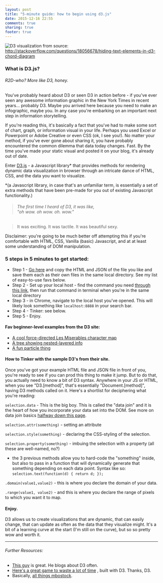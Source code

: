 ```yaml
---
layout: post
title: "5-minute guide: how to begin using d3.js"
date: 2015-12-16 22:55
comments: true
sharing: true
footer: true
---
```


![D3 visualization from ](http://i.stack.imgur.com/JPYn9.gif)
source: http://stackoverflow.com/questions/18056678/hiding-text-elements-in-d3-chord-diagram

### What is D3.js?
###### R2D-who? More like D3, *honey.*

You've probably heard about D3 or seen D3 in action before - if you've ever seen any awesome information graphic in the New York Times in recent years... probably D3. Maybe you arrived here because you need to make an infographic, maybe you.  In any case you're embarking on an important next step in information storytelling.

If you're reading this, it's basically a fact that you've had to make some sort of chart, graph, or information visual in your life.  Perhaps you used Excel or Powerpoint or Adobe Creative or even CSS (ok, I see you!). No matter your method, if you've ever gone about sharing it, you have probably encountered the common dilemma that data today changes.  Fast.  By the time you've made your static visual and posted it on your blog, it's already out of date.

Enter [D3.js](http://d3js.org/) - a Javascript library\* that provides methods for rendering dynamic data visualization in browser through an intricate dance of HTML, CSS, and the data you want to visualize.

\*(a Javascript library, in case that's an unfamiliar term, is essentially a set of extra methods that have been pre-made for you out of existing Javascript functionality.)

> ###### The first time I heard of D3, it was like, <br>"oh wow. oh wow. oh. wow."

>It was exciting. It was tactile. It was beautiful sexy.

Disclaimer: you're going to be much better off attempting this if you're comfortable with HTML, CSS, Vanilla (basic) Javascript, and at at least some understanding of DOM manipulation.
### 5 steps in 5 minutes to get started: ###
- Step 1 - [Go here](https://github.com/mbostock/d3/wiki/Gallery) and copy the HTML and JSON of the file you like and save them each as their own files in the same local directory.  See my list of easy-to-use favs below.
- Step 2 - Set up your local host - find the command you need [through this link](https://github.com/mbostock/d3/wiki#using), then run that command in terminal when you're in the same local directory
- Step 3 - in Chrome, navigate to the local host you've opened. This will likely look something like `localhost:8888` in your search bar.
- Step 4 - Tinker: see below.
- Step 5 - Enjoy.

#### Fav beginner-level examples from the D3 site:

- [A cool force-directed Les Miserables character map](http://bl.ocks.org/mbostock/4062045)
- [A tree showing nested-layered info](http://bl.ocks.org/mbostock/4063550)
- [A fun particle thing](http://bl.ocks.org/mbostock/280d83080497c8c13152)

#### How to Tinker with the sample D3's from their site.

Once you've got your example HTML file and JSON file in front of you, you're ready to see if you can prod this thing to make it jump. But to do that, you actually need to know a bit of D3 syntax.  Anywhere in your JS or HTML, when you see "D3.[method]", that's essentially "Document.[method]", having D3 methods called on it. Here's a shortlist for deciphering what you're reading:

`selection.data` - This is the big boy. This is called the "data join" and it is the heart of how you incorporate your data set into the DOM. See more on data join basics [halfway down this page](http://bost.ocks.org/mike/bar/).

`selection.attr(something)` - setting an attribute

`selection.style(something)` - declaring the CSS-styling of the selection.

`selection.property(something)` - imbuing the selection with a property (all these are well-named, no?)

- the 3 previous methods allow you to hard-code the "something" inside, but also to pass in a function that will dynamically generate that something depending on each data point. Syntax like so: `selection.text(function(d) { return d; });`


`.domain(value1,value2)` - this is where you declare the domain of your data.

`.range(value1, value2)` - and this is where you declare the range of pixels to which you want it to map.


#### Enjoy.
D3 allows us to create visualizations that are dynamic, that can easily change, that can update as often as the data that they visualize might.  It's a bit of a learning curve at the start (I'm still on the curve), but so so pretty wow and worth it.

---

###### Further Resources:


- [This guy](http://www.jeromecukier.net/blog/2015/05/19/you-may-not-need-d3/) is great. He blogs about D3 often.
- [Here's a great game to waste a lot of time](http://color.method.ac/) , built with D3. Thanks, D3.
- Basically, [all things mbostock](http://bl.ocks.org/mbostock).
